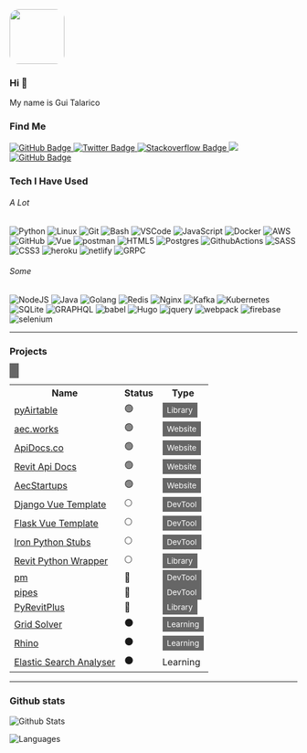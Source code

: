 <p align="left">
  <img style="width:6rem; height:auto; border-radius:1rem;" src="https://gtalarico.com/img/avatar.jpg"/>
</p>

<!-- <h1 align="center">Hi 👋</h1> -->
### Hi 👋

My name is Gui Talarico

<!-- <h3 align="center">Find me</h3> -->
### Find Me

<a href="https://github.com/gtalarico?tab=profile">
    <img src="https://img.shields.io/badge/LinkedIn-blue?tab=followers?logo=github&style=for-the-badge" alt="GitHub Badge" />
</a>
<a href="https://twitter.com/gtalarico">
    <img src="https://img.shields.io/badge/twitter-%231DA1F2.svg?style=for-the-badge&logo=twitter&logoColor=white" alt="Twitter Badge" />
</a>

<a href="https://stackoverflow.com/users/4411196/gtalarico?tab=profile">
    <img src="https://img.shields.io/badge/stackoverflow-f48226.svg?style=for-the-badge&logo=stackoverflow&logoColor=white" alt="Stackoverflow Badge" />
</a>
<a href="https://instagram.com/gtalarico/">
    <img src="https://img.shields.io/badge/instagram-dc2743.svg?style=for-the-badge&logo=instagram&logoColor=white" />
</a>
<a href="https://keybase.io/gtalarico">
    <img src="https://img.shields.io/badge/Keybase-4c8eff.svg?style=for-the-badge&logo=keybase&logoColor=white" alt="GitHub Badge" />
</a>


### Tech I Have Used

###### A Lot

![Python](https://img.shields.io/badge/PYTHON-3776AB.svg?&style=for-the-badge&logo=python&logoColor=white)
![Linux](https://img.shields.io/badge/LINUX-FCC624?style=for-the-badge&logo=linux&logoColor=black)
![Git](https://img.shields.io/badge/GIT-%23F05033.svg?&style=for-the-badge&logo=git&logoColor=white)
![Bash](https://img.shields.io/badge/Bash-666666.svg?&style=for-the-badge&logo=PowerShell&logoColor=white)
![VSCode](https://img.shields.io/badge/vscode-007ACC.svg?style=for-the-badge&logo=visualstudiocode&logoColor=white)
![JavaScript](https://img.shields.io/badge/JAVASCRIPT-F7DF1E.svg?&style=for-the-badge&logo=javascript&logoColor=323330)
![Docker](https://img.shields.io/badge/DOCKER-2496ED.svg?&style=for-the-badge&logo=docker&logoColor=white)
![AWS](https://img.shields.io/badge/AMAZON%20AWS-232F3E.svg?&style=for-the-badge&logo=amazon-aws&logoColor=white)
![GitHub](https://img.shields.io/badge/GITHUB-121011.svg?&style=for-the-badge&logo=github&logoColor=white)
![Vue](https://img.shields.io/badge/vue-61DAFB.svg?style=for-the-badge&logo=vue&logoColor=black)
![postman](https://img.shields.io/badge/postman-FF6C37.svg?style=for-the-badge&logo=postman&logoColor=white)
![HTML5](https://img.shields.io/badge/HTML5-E34F26.svg?&style=for-the-badge&logo=html5&logoColor=white)
![Postgres](https://img.shields.io/badge/POSTGRES-316192.svg?&style=for-the-badge&logo=postgresql&logoColor=white)
![GithubActions](https://img.shields.io/badge/GITHUB%20ACTIONS-121011.svg?&style=for-the-badge&logo=github-actions&logoColor=white)
![SASS](https://img.shields.io/badge/SASS-CC6699.svg?&style=for-the-badge&logo=sass&logoColor=white)
![CSS3](https://img.shields.io/badge/CSS3-%231572B6.svg?&style=for-the-badge&logo=css3&logoColor=white)
![heroku](https://img.shields.io/badge/heroku-430098.svg?style=for-the-badge&logo=heroku&logoColor=white)
![netlify](https://img.shields.io/badge/netlify-00C7B7.svg?style=for-the-badge&logo=netlify&logoColor=black)
![GRPC](https://img.shields.io/badge/GRPC-4285F4.svg?&style=for-the-badge&logo=google&logoColor=white)

###### Some
![NodeJS](https://img.shields.io/badge/NODEJS-339933.svg?&style=for-the-badge&logo=node.js&logoColor=white)
![Java](https://img.shields.io/badge/JAVA-007396.svg?&style=for-the-badge&logo=java&logoColor=white)
![Golang](https://img.shields.io/badge/GOLANG-7fd5ea.svg?&style=for-the-badge&logo=go&logoColor=333333)
![Redis](https://img.shields.io/badge/REDIS-DC382D.svg?&style=for-the-badge&logo=redis&logoColor=white)
![Nginx](https://img.shields.io/badge/NGINX-269539.svg?&style=for-the-badge&logo=nginx&logoColor=white)
![Kafka](https://img.shields.io/badge/APACHA%20KAFKA-231F20.svg?&style=for-the-badge&logo=apache-kafka&logoColor=white)
![Kubernetes](https://img.shields.io/badge/KUBERNETES-326CE5.svg?&style=for-the-badge&logo=kubernetes&logoColor=white)
![SQLite](https://img.shields.io/badge/SQLITE-003B57.svg?&style=for-the-badge&logo=sqlite&logoColor=white)
![GRAPHQL](https://img.shields.io/badge/GRAPHQL-E10098.svg?&style=for-the-badge&logo=graphql&logoColor=white)
![babel](https://img.shields.io/badge/babel-F9DC3E.svg?style=for-the-badge&logo=babel&logoColor=black)
![Hugo](https://img.shields.io/badge/hugo-663399.svg?style=for-the-badge&logo=hugo&logoColor=white)
![jquery](https://img.shields.io/badge/jquery-0769AD.svg?style=for-the-badge&logo=jquery&logoColor=white)
![webpack](https://img.shields.io/badge/webpack-8DD6F9.svg?style=for-the-badge&logo=webpack&logoColor=black)
![firebase](https://img.shields.io/badge/firebase-FFCA28.svg?style=for-the-badge&logo=firebase&logoColor=black)
![selenium](https://img.shields.io/badge/selenium-52b73c.svg?style=for-the-badge&logo=selenium&logoColor=white)


----

### Projects
<style>
span {
  font-size: 0.85rem;
  background-color: #666;
  color: white;
  padding: 5px 8px;
}
</style>

<table>
  <tr><th>Name</th><th>Status</th><th>Type</th></tr>
  <tr><td><a href="projects/pyairtable.md">pyAirtable</a></td><td>🟢</td><td><span>Library</span></td></tr>
  <tr><td><a href="projects/aecworks.md">aec.works</a></td><td>🟢</td><td><span>Website</span></td></tr>
  <tr><td><a href="projects/apidocs.md">ApiDocs.co</a></td><td>🟢</td><td><span>Website</span></td></tr>
  <tr><td><a href="projects/revitapidocs.md">Revit Api Docs</a></td><td>🟢</td><td><span>Website</span></td></tr>
  <tr><td><a href="projects/aecstartups.md">AecStartups</a></td><td>🟢</td><td><span>Website</span></td></tr>
  <tr><td><a href="projects/django.md">Django Vue Template</a></td><td>🌕</td><td><span>DevTool</span></td></tr>
  <tr><td><a href="projects/flaks.md">Flask Vue Template</a></td><td>🌕</td><td><span>DevTool</span></td></tr>
  <tr><td><a href="projects/ironpystubs.md">Iron Python Stubs</a></td><td>🌕</td><td><span>DevTool</span></td></tr>
  <tr><td><a href="projects/rpw.md">Revit Python Wrapper</a></td><td>🌕</td><td><span>Library</span></td></tr>
  <tr><td><a href="projects/pm.md">pm</a></td><td>🔴</td><td><span>DevTool</span></td></tr>
  <tr><td><a href="projects/pipes.md">pipes</a></td><td>🔴</td><td><span>DevTool</span></td></tr>
  <tr><td><a href="projects/pyrevitplus.md">PyRevitPlus</a></td><td>🔴</td><td><span>Library</span></td></tr>
  <tr><td><a href="projects/grid.md">Grid Solver</a></td><td>⚫️</td><td><span>Learning</span></td></tr>
  <tr><td><a href="projects/grid.md">Rhino</a></td><td>⚫️</td><td><span>Learning</span></td></tr>
  <tr><td><a href="projects/grid.md">Elastic Search Analyser</a></td><td>⚫️</td><td>Learning</td><span></span></tr>
</table>


----


<!-- <div align="center"> -->
### Github stats

![Github Stats](https://github-readme-stats.vercel.app/api?username=gtalarico&show_icons=true&theme=default&hide_border=false&locale=en)

![Languages](https://github-readme-stats.vercel.app/api/top-langs/?username=gtalarico&hide=html&hide_title=false&hide_border=false&layout=compact&langs_count=8&theme=default)

</div>

